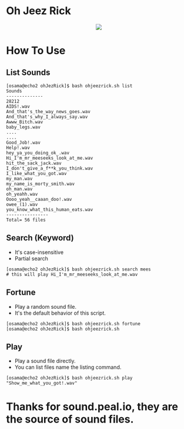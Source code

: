 # Oh Jeez Rick

<p align="center">
 <img src="logo.webp"/>
</p>

# How To Use

## List Sounds
```
[osama@echo2 ohJezRick]$ bash ohjeezrick.sh list
Sounds 
--------------
28212
AIDS!.wav
And_that's_the_way_news_goes.wav
And_that's_why_I_always_say.wav
Awww_Bitch.wav
baby_legs.wav
....
....
Good_Job!.wav
Help!.wav
hey_ya_you_doing_ok_.wav
Hi_I'm_mr_meeseeks_look_at_me.wav
hit_the_sack_jack.wav
I_don't_give_a_f**k_you_think.wav
I_like_what_you_got.wav
my_man.wav
my_name_is_morty_smith.wav
oh_man.wav
oh_yeahh.wav
Oooo_yeah__caaan_doo!.wav
owee_(1).wav
you_know_what_this_human_eats.wav
----------------
Total= 56 files
```

## Search (Keyword)
* It's case-insensitive
* Partial search
```
[osama@echo2 ohJezRick]$ bash ohjeezrick.sh search mees
# this will play Hi_I'm_mr_meeseeks_look_at_me.wav
```
## Fortune
* Play a random sound file.
* It's the default behavior of this script.
```
[osama@echo2 ohJezRick]$ bash ohjeezrick.sh fortune
[osama@echo2 ohJezRick]$ bash ohjeezrick.sh
```

## Play
* Play a sound file directly.
* You can list files name the listing command.
```
[osama@echo2 ohJezRick]$ bash ohjeezrick.sh play "Show_me_what_you_got!.wav"
```

# Thanks for sound.peal.io, they are the source of sound files.

